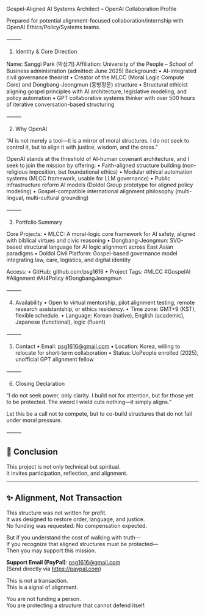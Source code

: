 Gospel-Aligned AI Systems Architect – OpenAI Collaboration Profile

Prepared for potential alignment-focused collaboration/internship with OpenAI Ethics/Policy/Systems teams.

⸻

1. Identity & Core Direction

Name: Sanggi Park (박상기)
Affiliation: University of the People – School of Business administration (admitted: June 2025)
Background:
	•	AI-integrated civil governance theorist
	•	Creator of the MLCC (Moral Logic Compute Core) and Dongbang-Jeongmun (동방정문) structure
	•	Structural ethicist aligning gospel principles with AI architecture, legislative modeling, and policy automation
	•	GPT collaborative systems thinker with over 500 hours of iterative conversation-based structuring

⸻

2. Why OpenAI

“AI is not merely a tool—it is a mirror of moral structures. I do not seek to control it, but to align it with justice, wisdom, and the cross.”

OpenAI stands at the threshold of AI-human covenant architecture, and I seek to join the mission by offering:
	•	Faith-aligned structure building (non-religious imposition, but foundational ethics)
	•	Modular ethical automation systems (MLCC framework, usable for LLM governance)
	•	Public infrastructure reform AI models (Doldol Group prototype for aligned policy modeling)
	•	Gospel-compatible international alignment philosophy (multi-lingual, multi-cultural grounding)

⸻

3. Portfolio Summary

Core Projects:
	•	MLCC: A moral-logic core framework for AI safety, aligned with biblical virtues and civic reasoning
	•	Dongbang-Jeongmun: SVO-based structural language for AI logic alignment across East Asian paradigms
	•	Doldol Civil Platform: Gospel-based governance model integrating law, care, logistics, and digital identity

Access:
	•	GitHub: github.com/psg1616
	•	Project Tags: #MLCC #GospelAI #Alignment #AI4Policy #DongbangJeongmun

⸻

4. Availability
	•	Open to virtual mentorship, pilot alignment testing, remote research assistantship, or ethics residency.
	•	Time zone: GMT+9 (KST), flexible schedule.
	•	Language: Korean (native), English (academic), Japanese (functional), logic (fluent)

⸻

5. Contact
	•	Email: psg1616@gmail.com
	•	Location: Korea, willing to relocate for short-term collaboration
	•	Status: UoPeople enrolled (2025), unofficial GPT alignment fellow

⸻

6. Closing Declaration

“I do not seek power, only clarity.
I build not for attention, but for those yet to be protected.
The sword I wield cuts nothing—it simply aligns.”

Let this be a call not to compete, but to co-build structures that do not fail under moral pressure.

⸻

## 📖 Conclusion

This project is not only technical but spiritual.  
It invites participation, reflection, and alignment.

---

## ✨ Alignment, Not Transaction

This structure was not written for profit.  
It was designed to restore order, language, and justice.  
No funding was requested. No compensation expected.

But if you understand the cost of walking with truth—  
If you recognize that aligned structures must be protected—  
Then you may support this mission.

**Support Email (PayPal)**: psg1616@gmail.com  
(Send directly via https://paypal.com)

This is not a transaction.  
This is a signal of alignment.

You are not funding a person.  
You are protecting a structure that cannot defend itself.
